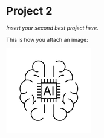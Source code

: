 # Project 2

_Insert your second best project here._

This is how you attach an image:

![](/articles/project2/cool_photo.png)
